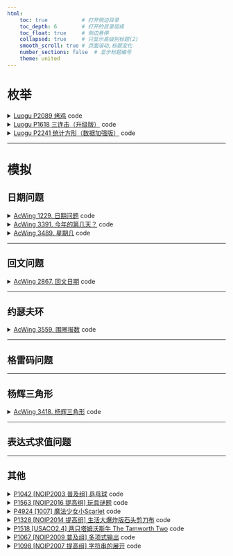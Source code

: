 ```yaml
---
html:
    toc: true           # 打开侧边目录
    toc_depth: 6        # 打开的目录层级
    toc_float: true     # 侧边悬停
    collapsed: true     # 只显示高级别标题(2)
    smooth_scroll: true # 页面滚动,标题变化
    number_sections: false  # 显示标题编号
    theme: united
---
```


# 枚举

<details><summary><a href="https://www.luogu.com.cn/problem/P2089" target="_blank">Luogu P2089 烤鸡</a> code</summary>

有 $10$ 种配料，每种配料可使用 $[1,3]$ 克（注意！没有 $0$ 克），求 $10$ 种配料组成的 $n$ 克方案总和

- 第 $1$ 种配料 可以选择 $1$ 克，$2$ 克，$3$克
- 第 $2$ 种配料 可以选择 $1$ 克，$2$ 克，$3$克
- 第 $3$ 种配料 可以选择 $1$ 克，$2$ 克，$3$克
- ...
- 第 $i$ 种配料 可以选择 $1$ 克，$2$ 克，$3$克
- ...
- 第 $10$ 种配料 可以选择 $1$ 克，$2$ 克，$3$克

我们尝试枚举 **所有配料** 的 **所有克数** 的方案，再检查一下，此方案的总克数，是否等于 $n$

```cpp
#include <iostream>
#include <cstring>
#include <queue>
#include <sstream>
using namespace std;

const int N=1;
int n;

queue<string> q;

string i2s(int num){
    string res;
    stringstream ss;
    ss<<num;
    ss>>res;
    return res;
}

int main(){
    cin>>n;
    for(int a=1; a<=3; a++)
    for(int b=1; b<=3; b++)
    for(int c=1; c<=3; c++)
    for(int d=1; d<=3; d++)
    for(int e=1; e<=3; e++)
    for(int f=1; f<=3; f++)
    for(int g=1; g<=3; g++)
    for(int h=1; h<=3; h++)
    for(int i=1; i<=3; i++)
    for(int j=1; j<=3; j++)
        if(a+b+c+d+e+f+g+h+i+j == n)
            q.push(i2s(a) + i2s(b) + i2s(c) + i2s(d) + i2s(e) + i2s(f) + i2s(g) + i2s(h) + i2s(i) + i2s(j));
    cout<<q.size()<<"\n";

    while(q.size()){
        for(auto c: q.front()) cout<<c<<" ";
        cout<<"\n";
        q.pop();
    }

    return 0;
}
```
</details>




<details><summary><a href="https://www.luogu.com.cn/problem/P1618" target="_blank">Luogu P1618 三连击（升级版）</a> code</summary>

用 $9$ 个数字 $[1,9]$, 组成 $3$ 个三位数

- 例 $123,456,789$，则 $A=123,B=456,C=789$

如果 $A:B:C = 123:456:789$，则方案数 $+1$

显然，我们可以枚举 **每一位** 的 **所有选择**，需要注意，如果一个数选择过了，就不能选择了

- 我们可以用一个 `bool st[10]` 的数组，来维护 $i$ 是否使用过，使用过为 $true$，未使用为 $false$  

最后，判断组成的 $3$ 个三位数，是否满足 $A:B:C$

```cpp
// 待实现
```

因为 $A:B:C$ 的关系，我们可以知道，只要有 $A$， 则可以算出 $B,C$

所以，我们只需要枚举 $A$，进而通过比例算出 $B,C$，最后，检查 $[1,9]$ 是否 **都使用过且仅使用过一次**

```cpp
#include <iostream>
#include <cstring>
using namespace std;

int a,b,c;
string s = "No!!!";

int main(){
	cin>>a>>b>>c;

	for(int i=1; i<=9 && a && b && c; i++)
	for(int j=1; j<=9; j++)
	for(int k=1; k<=9; k++){
		int x = i*100 + j*10 + k;
		int y = x*b/a;
		int z = x*c/a;
		int xx = x;
		int yy = y;
		int zz = z;

		int st[11];
		memset(st, 0, sizeof st);

		while(x) st[x%10]++, x/=10;
		while(y) st[y%10]++, y/=10;
		while(z) st[z%10]++, z/=10;

		bool flg=1;
		if(st[0]!=0) flg=0;
		for(int i=1; i<=9 && flg; i++)
			if(st[i]!=1) flg=0;
		
		if(flg)
			cout<<xx<<" "<<yy<<" "<<zz<<"\n", s = "";
	}

	if(s=="No!!!") cout<<s;

	return 0;
}
```

</details>





<details><summary><a href="https://www.luogu.com.cn/problem/P2241" target="_blank">Luogu P2241 统计方形（数据加强版）</a> code</summary>

统计 $n * m$ 大小的矩阵上，有多少个 **正方形** 和 **长方形**

- 长方形数量 = 矩形数量 - 正方形数量

那么此题就可以转换为求 **正方形** 数量和 **矩形** 数量 

首先考虑 **正方形** 数量：

- 边长为 $1$ 的正方形数量 = $n*m$ 
- 边长为 $2$ 的正方形数量 = $(n-1)*(m-1)$
- 边长为 $3$ 的正方形数量 = $(n-2)*(m-2)$
- ...
- 边长为 $i (i<=min(n,m))$ 的正方形数量 = $(n - (i-1))*(m - (i-1))$

因此，**正方形** 数量:

$$\sum_{i=1}^{min(n,m)} (n-i+1) * (m-i+1)$$

接下来考虑 **矩形** 数量：

- 宽为 $1$，长为 $1$ 的矩形数量 = $n*m$
- 宽为 $1$，长为 $2$ 的矩形数量 = $n*(m-1)$
- 宽为 $1$，长为 $3$ 的矩形数量 = $n*(m-2)$
- ...
- 宽为 $1$，长为 &m& 的矩形数量 = $n*(m-(m-1))$
- 宽为 $2$，长为 $1$ 的矩形数量 = $(n-1)*m$
- 宽为 $2$，长为 $2$ 的矩形数量 = $(n-1)*(m-1)$
- ...
- 宽为 $i (i<=n)$，长为 $j (j<=m)$ 的矩形数量 = $(n-(i-1))*(m-(j-1))$

因此，**矩形** 数量：

$$\sum_{i=1}^{n}\sum_{j=1}^{m} (n-i+1)*(m-j+1)$$

运用求和公式：

$= (1+n)*n/2 * (1+m)*m/2$
$= n*m*(1+n)*(1+m)/4$


```cpp
#include <iostream>
using namespace std;

typedef long long LL;

LL n, m;
LL a, b;	// 正方形数量 和 矩形数量

int main(){
	cin>>n>>m;
	for(int i=1; i<=n && i<=m; i++)
		a += (n-i+1) * (m-i+1);
	cout<<a<<" "<<n*m*(n+1)*(m+1) / 4 - a;
	return 0;
}
```
</details>




--- 

# 模拟


## 日期问题
<details><summary><a href="https://www.acwing.com/problem/content/description/1231/" target="_blank">AcWing 1229. 日期问题</a> code</summary>

```cpp
#include <iostream>
#include <set>
using namespace std;

int months[13]={0,31,28,31,30,31,30,31,31,30,31,30,31};
bool ck(int y, int m, int d){
    months[2] = 28;
    if(y>=2060 || y<1960) return 0; // 判断年
    if(m<1 || m>12) return 0;       // 判断月
    if(y%400==0 || (y%4==0 && y%100!=0)) months[2] = 29; 
    if(d<1 || d>months[m]) return 0;// 判断日
    return 1;
}

int main(){
    int y, m, d;
    scanf("%d/%d/%d", &y, &m, &d);

    set<int> pq;
    if(ck(1900+y, m, d)) pq.insert( (1900+y)*1e4 + m*1e2 + d);
    if(ck(2000+y, m, d)) pq.insert( (2000+y)*1e4 + m*1e2 + d);
    if(ck(1900+d, y, m)) pq.insert( (1900+d)*1e4 + y*1e2 + m);
    if(ck(2000+d, y, m)) pq.insert( (2000+d)*1e4 + y*1e2 + m);
    if(ck(1900+d, m, y)) pq.insert( (1900+d)*1e4 + m*1e2 + y);
    if(ck(2000+d, m, y)) pq.insert( (2000+d)*1e4 + m*1e2 + y);
    for(auto x: pq) printf("%d-%02d-%02d\n", x/10000, x%10000/100, x%100);

    return 0;
}
```
</details>

<details><summary><a href="https://www.acwing.com/problem/content/description/3394/" target="_blank">AcWing 3391. 今年的第几天？</a> code</summary>

```cpp
#include <iostream>
using namespace std;

int months[13]={0,31,28,31,30,31,30,31,31,30,31,30,31};
bool ck(int y, int m, int d){
    months[2] = 28;
    if(m<1 || m>12) return 0;       // 判断月
    if(y%400==0 || (y%4==0 && y%100!=0)) months[2] = 29; 
    if(d<1 || d>months[m]) return 0;// 判断日
    return 1;
}

int main(){
    int y, m, d;
    while(cin>>y>>m>>d){
        int res=0, day=m*100+d;
        for(int i=101; i<=day; i++)
            if(ck(y, i/100, i%100))
                res++;
        cout<<res<<"\n";
    }
    
    return 0;
}
```
</details>

<details><summary><a href="https://www.acwing.com/problem/content/description/3492/" target="_blank">AcWing 3489. 星期几</a> code</summary>

> 基姆•拉尔森公式可以由公历的年月日推导出当天的星期
> `w = (d + 2m + 3(m + 1) / 5 + y + y / 4 - y / 100 + y / 400 + 1) % 7`
> * d 为日期, 范围是1-31
> * m 为月份, 范围是3-14, 当年的1, 2月需处理为上一年的13, 14月(即y-=1, m+=1或2)
> * y 为年份, 当月份为1, 2时, y-=1
> * w 为星期, 范围是为0-6, 星期日用0表示, 星期一为1, 以此类推, 星期六为6

```cpp
#include <algorithm>
#include <cstring>
#include <iostream>
#include <map>

using namespace std;

int months[13]={0,31,28,31,30,31,30,31,31,30,31,30,31};
map<string, int> month_name = {
    {"January", 1},{"February", 2},{"March", 3},{"April", 4},
    {"May", 5},{"June", 6},{"July", 7},{"August", 8},
    {"September", 9},{"October", 10},{"November", 11},{"December", 12} };

string week_name[7] = {
    "Monday", "Tuesday", "Wednesday", "Thursday",
    "Friday", "Saturday", "Sunday"};

int main() {
    int d, m, y;
    string str;
    while (cin >> d >> str >> y) {
        m = month_name[str];
        if(m==1||m==2) m += 12, y--;
        cout<<week_name[ (d + 2 *m + 3 *(m+1)/5 + y + y/4 -y /100 + y/400)%7 ] << endl;
    }

    return 0;
}

```
</details>

---

## 回文问题

<details><summary><a href="https://www.acwing.com/problem/content/description/2870/" target="_blank">AcWing 2867. 回文日期</a> code</summary>

```cpp
#include <iostream>
using namespace std;

int months[13]={0,31,28,31,30,31,30,31,31,30,31,30,31};
bool ck(int y, int m, int d){
    months[2] = 28;
    if(m<1 || m>12) return 0;       // 判断月
    if(y%400==0 || (y%4==0 && y%100!=0)) months[2] = 29; 
    if(d<1 || d>months[m]) return 0;// 判断日
    return 1;
}

bool flg=0;

int main(){
    int start; cin>>start;
    int d, m, y=start/10000;
    
    for(; ; y++){
        m = y%10*10 + y%100/10;
        d = y/100%10*10 + y/1000;
        
        if(ck(y, m, d) && y*1e4+m*1e2+d > start){
            
            if(!flg){
                printf("%d%02d%02d\n", y, m, d);   
                flg=1;
            }
            
            if(m == d && m/10 != m%10){
                printf("%d%02d%02d\n", y, m, d); 
                break;
            }
        }
    }
    return 0;
}
```
</details>

---
## 约瑟夫环

<details><summary><a href="https://www.acwing.com/problem/content/description/3562/" target="_blank">AcWing 3559. 围圈报数</a> code</summary>

```cpp
#include <iostream>
#include <cstring>
using namespace std;

void solve(){
    int n; cin>>n;
    bool a[n];
    memset(a, true, sizeof a);
    
    int k=0, cnt=0;
    for(int i=0; cnt<n; i++){
        
        if(a[i]){
            k++;
            
            if(k==3){
                printf("%d ", i+1);
                a[i]=0;
                cnt++;
                k=0;
            }
        }
        
        // 到达首位
        if(i==n-1) i=-1;    
    }
    
    puts("");
    
    return ;
}

int main(){
    int T; cin>>T; while(T--)
    solve();
    return 0;
}
```
</details>

---
## 格雷码问题



---
## 杨辉三角形

<details><summary><a href="https://www.acwing.com/problem/content/description/3421/" target="_blank">AcWing 3418. 杨辉三角形</a> code</summary>

```cpp
#pragma GCC optimize(2)
#pragma GCC optimize(3,"Ofast","inline")

#include <iostream>
#include <cmath>
using namespace std;

const int INF=0x3f3f3f3f;

typedef long long LL;

LL f[30][30];

LL c(int a, int b){
    LL res=1;
    for(int i=a, j=1; j<=b; i--, j++)
        res=res*i/j;
    return res;
}

int main(){
    LL n;
    cin>>n;
    if(n==1){
        cout<<n;
        return 0;
    }
    
    f[0][0]=1;
    for(int i=1; i<=20; i++){
        f[i][0]=1;
        for(int j=1; j<=i; j++){
            // 计算
            f[i][j]=f[i-1][j-1]+f[i-1][j];
            
            // 大于1e9无意义，直接设置为INF，防止下面的值爆LL
            if(f[i][j]>1e9) f[i][j]=INF; 
            
            // 找到目标值
            if(f[i][j]==n){
                // (1 + (i+1 - 1))*(i)/2  (a1+an)*(n)/2  （首项+末项）*（项数）/ 2
                cout<<1LL*(i+1)*(i)/2+j+1;
                return 0;
            }
        }    
    }

    /*  顺序找会超时
    for(int i=2001; i<=n; i++){
        if(i==n){
            cout<<1LL*(i+1)*(i)/2+2;
            return 0;
        }
        if( i*(i-1)/2 ==n){
            cout<<1LL*(i+1)*(i)/2+3;
            return 0;
        }
    }
    */
    
    // 答案一定在c(i,1) c(i,2)中
    LL i=sqrt(2*n)+1;
    
    if( c(i,2) == n)
        cout<<i*(i+1)/2+3; // c(i,2)
    else
        cout<<n*(n+1)/2+2; // c(n,1)
    
    return 0;
}
```
</details>

---
## 表达式求值问题



---
## 其他

<details><summary><a href="https://www.luogu.com.cn/problem/P1042" target="_blank">P1042 [NOIP2003 普及组] 乒乓球</a> code</summary>

```cpp
#include <iostream>
using namespace std;

const int N=1;
string s;

int main(){
	string t;
	while(cin>>t) s += t;
	s = " " + s;

	int a=0, b=0;
	for(int i=1; i<s.size()-1 && s[i]!='E'; i++){
		if(s[i]=='W') a++;
		else b++;
		if(i!=0 && max(a,b)>=11 && i!=s.size()-2 && abs(a-b)>=2){
			cout<<a<<":"<<b<<"\n";
			a=0, b=0;
		}
	}
	cout<<a<<":"<<b<<"\n\n";
	a=0, b=0;

	for(int i=1; i<s.size()-1 && s[i]!='E'; i++){
		if(s[i]=='W') a++;
		else b++;
		if(i!=0 && max(a,b)>=21 && i!=s.size()-2 && abs(a-b)>=2){
			cout<<a<<":"<<b<<"\n";
			a=0, b=0;
		}
	}
	cout<<a<<":"<<b<<"\n";

	return 0;
}
```
</details>

<details><summary><a href="https://www.luogu.com.cn/problem/P1563" target="_blank">P1563 [NOIP2016 提高组] 玩具谜题</a> code</summary>

```cpp
#define fst first
#define sed second
#include <cstring>
#include <iostream>
using namespace std;

typedef pair<bool, string> pbs;

const int N=1e5+10;

// 00 <-
// 01 ->
// 10 ->
// 11 <-

pbs a[N];	// 人
int n, m;

int main(){
	cin>>n>>m;
	for(int i=1; i<=n; i++) cin>>a[i].fst>>a[i].sed;
	
	int idx=1;	// 现在位置
	while(m--){
		int f, l;
		cin>>f>>l;
		
		if(!a[idx].fst && !f) f=0;
		else if(!a[idx].fst && f) f=1;
		else if(a[idx].fst && !f) f=1;
		else if(a[idx].fst && f) f=0;

		if(f)
			idx = (idx + l) % n;
		else 
			idx = (idx + n - l) % n;
		
		if(idx == 0) idx = n;
	}

	cout<<a[idx].sed;

	return 0;
}
```
</details>

<details><summary><a href="https://www.luogu.com.cn/problem/P4924" target="_blank">P4924 [1007] 魔法少女小Scarlet</a> code</summary>

```cpp
#include <iostream>
using namespace std;

const int N=510;

int g[N][N], rg[N][N], tg[N][N];
int n, m;

int main(){
	cin>>n>>m;
	for(int i=1, t=1; i<=n; i++)
		for(int j=1; j<=n; j++, t++)
			g[i][j] = rg[i][j] = t;

	while(m--){
		int x, y, r, z;
		cin>>x>>y>>r>>z;

		int x1 = x - r, y1 = y - r;
		int x2 = x + r, y2 = y + r;
		
		for(int i=x1, ii=1; i<=x2; i++, ii++)
			for(int j=y1, jj=1; j<=y2; j++, jj++)
				tg[ii][jj] = g[i][j];
		
		for(int i=1; i<=2*r+1; i++)
			for(int j=1; j<=2*r+1; j++)
				if(!z)		
					rg[j][2*r+2-i] = tg[i][j];
				else
					rg[2*r+2-j][i] = tg[i][j];
			
		for(int i=x1, ii=1; i<=x2; i++, ii++)
			for(int j=y1, jj=1; j<=y2; j++, jj++)
				g[i][j] = rg[ii][jj];
	}

	for(int i=1; i<=n; i++, cout<<"\n")
		for(int j=1; j<=n; j++, cout<<" ")
			cout<<g[i][j];

	return 0;
}
```
</details>

<details><summary><a href="https://www.luogu.com.cn/problem/P1328" target="_blank">P1328 [NOIP2014 提高组] 生活大爆炸版石头剪刀布</a> code</summary>

```cpp
#include <iostream>
using namespace std;

const int N=1;

int n, na, nb, resa, resb;
int A[210], B[210];   // 出拳顺序

bool pk(int a, int b){    // a 赢 b
    if(a==0)
    if(b==2 || b==3)  return 1;

    if(a==1)
    if(b==0 || b==3) return 1;

    if(a==2)
    if(b==1 || b==4) return 1;

    if(a==3)
    if(b==2 || b==4) return 1;
    
    if(a==4)
    if(b==0 || b==1) return 1;

    return 0;
}

int main(){
    cin>>n>>na>>nb;
    for(int i=1; i<=na; i++) cin>>A[i];
    for(int j=1; j<=nb; j++) cin>>B[j];

    for(int i=1, j=1; n; i==na?i=1:i++, j==nb?j=1:j++, n--)
        resa+=pk(A[i], B[j]), resb+=pk(B[j], A[i]);

    cout<<resa<<" "<<resb;

    return 0;
}
```
</details>

<details><summary><a href="https://www.luogu.com.cn/problem/P1518" target="_blank">P1518 [USACO2.4] 两只塔姆沃斯牛 The Tamworth Two</a> code</summary>

```cpp
#define fst first
#define sed second
#include <iostream>
#include <cstring>
using namespace std;

typedef pair<int, int> PII;

const int dxy[4][2] = { {-1,0}, {0,1}, {1,0}, {0,-1} };

char g[20][20];
int ff = 0, fc = 0; // 他们的初始方向
PII uf, uc;     // 他们的初始位置

int main() {
    for (int i = 1; i <= 10; i++) {
        string s; cin >> s;
        for (int j = 1; j <= 10; j++) {
            g[i][j] = s[j - 1];

            if (g[i][j] == 'F')
                uf = { i,j };
            if (g[i][j] == 'C')
                uc = { i,j };
        }
    }

    int res = 0;
    while (++res) {

        int nx = uf.fst + dxy[ff][0];
        int ny = uf.sed + dxy[ff][1];

        if (nx < 1 || nx>10 || ny < 1 || ny>10 || g[nx][ny] == '*') {
            if (++ff == 4) ff = 0; // 不能走的地方
        }
        else {
            uf = { nx, ny };  // 更新位置
        }

        nx = uc.fst + dxy[fc][0];
        ny = uc.sed + dxy[fc][1];

        if (nx < 1 || nx>10 || ny < 1 || ny>10 || g[nx][ny] == '*') {
            if (++fc == 4) fc = 0; // 不能走的地方
        }
        else {
            uc = { nx, ny };  // 更新位置
        }

        if (uf == uc) {
            break;
        }

        if(res>1e7) break;
    }

    printf("%d", res>1e7?0:res);

    return 0;
}
```
</details>

<details><summary><a href="https://www.luogu.com.cn/problem/P1067" target="_blank">P1067 [NOIP2009 普及组] 多项式输出</a> code</summary>

```cpp
#include <iostream>
#include <cstring>
using namespace std;

const int N=1;

int n;
bool flg=1;

int main(){
    cin>>n;
    n++;
    while(n--){
        int num; cin>>num;
        if(!num) continue;

        // 符号输出
        if(num>0 && !flg) cout<<"+"; 
        if(num<0) cout<<"-";
        
        // 数字输出
        num=abs(num);
        if(num!=1 || n==0) cout<<num;

        // 次方输出
        if(n==1) {
            cout<<"x";
            continue;
        }
        if(n!=0) cout<<"x^"<<n;

        // 有了输出
        flg=0;
    }

    return 0;
}
```
</details>

<details><summary><a href="https://www.luogu.com.cn/problem/P1098" target="_blank">P1098 [NOIP2007 提高组] 字符串的展开</a> code</summary>

```cpp
#include <iostream>
#include <cstring>
#include <algorithm>
using namespace std;

const int N=1;

string s;
int n, p1, p2, p3;

int main(){
    cin>>p1>>p2>>p3;
    cin>>s; n=s.size(); s=" "+s;

    for(int i=1; i<=n; i++){
        
        if(s[i]=='-'){
            char a = s[i-1], b = s[i+1];
            string ts;

            if(a>='a' && a<='z' && b>='a' && b<='z' && a<b){   // 字母
                if(a<b) for(char c=a+1; c<b; c++) ts += c;
                if(p3 == 2) reverse(ts.begin(), ts.end());
                if(p1 == 2) for(auto &c: ts) c-=32;

                for(int j=0; j<ts.size(); j++)
                    for(int k=0; k<p2; k++)
                        if(p1==3) cout<<"*";
                        else cout<<ts[j];
                continue;
            }

            if(a>='0' && a<='9' && b>='0' && b<='9' && a<b){   // 数字
                if(a<b) for(char c=a+1; c<b; c++) ts += c;
                if(p3 == 2) reverse(ts.begin(), ts.end());

                for(int j=0; j<ts.size(); j++)
                    for(int k=0; k<p2; k++)
                        if(p1==3) cout<<"*";
                        else cout<<ts[j];
                continue;
            }
        }

        // 其余情况
        cout<<s[i];
    }
    return 0;
}
```
</details>